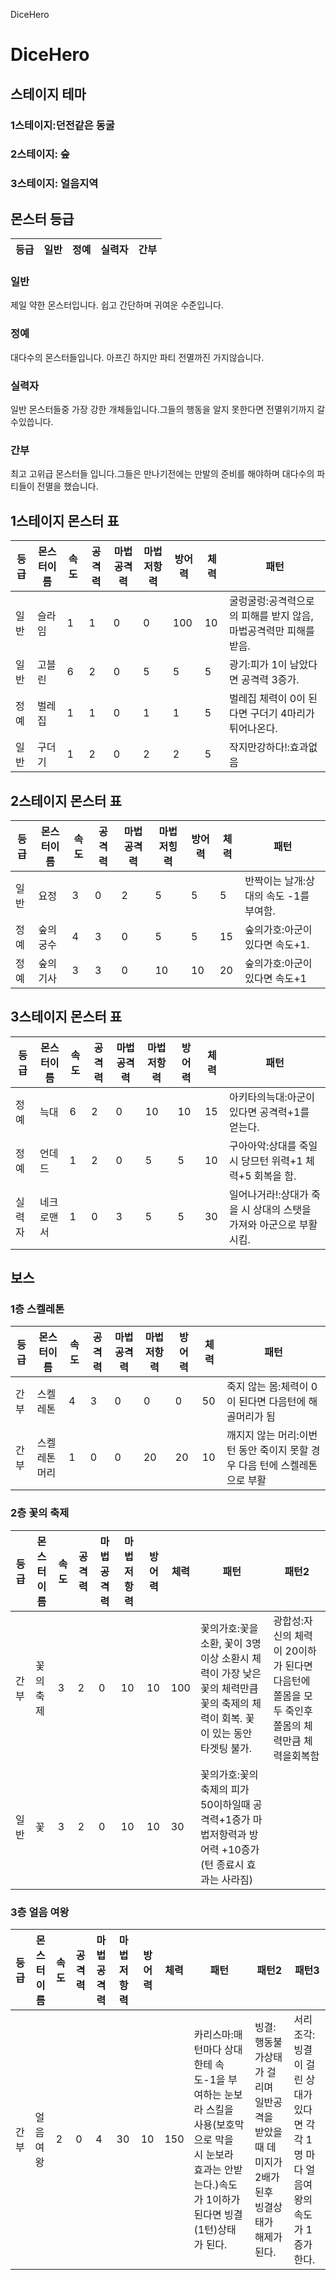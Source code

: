DiceHero
# DiceHero





## 스테이지 테마

### 1스테이지:던전같은 동굴

### 2스테이지: 숲

### 3스테이지: 얼음지역



## 몬스터 등급
|등급|일반|정예|실력자|간부|
|--|--|--|--|--|
### 일반
제일 약한 몬스터입니다.  쉽고 간단하며 귀여운 수준입니다.

### 정예
대다수의 몬스터들입니다. 아프긴 하지만 파티 전멸까진 가지않습니다.

### 실력자
일반 몬스터들중 가장 강한 개체들입니다.그들의 행동을 알지 못한다면 전멸위기까지 갈수있씁니다.

### 간부
최고 고위급 몬스터들 입니다.그들은 만나기전에는 만발의 준비를 해야하며 대다수의 파티들이 전멸을 했습니다. 

## 1스테이지 몬스터 표
|등급|몬스터이름|속도|공격력|마법공격력|마법저항력|방어력|체력|패턴|
|---|-----|---|---|---|---|---|---|------|
|일반|슬라임|1|1|0|0|100|10| 굴렁굴렁:공격력으로의 피해를 받지 않음, 마법공격력만 피해를 받음.|
|일반|고블린|6|2|0|5|5|5|광기:피가 1이 남았다면 공격력 3증가.|
|정예|벌레집|1|1|0|1|1|5|벌레집 체력이 0이 된다면 구더기 4마리가 튀어나온다.|
|일반|구더기|1|2|0|2|2|5|작지만강하다!:효과없음|


## 2스테이지 몬스터 표
|등급|몬스터이름|속도|공격력|마법공격력|마법저힝력|방어력|체력|패턴|
|---|-----|---|---|---|---|---|---|------|
|일반|요정|3|0|2|5|5|5|반짝이는 날개:상대의 속도 -1를 부여함.|
|정예|숲의궁수|4|3|0|5|5|15|숲의가호:아군이 있다면 속도+1.|
|정예|숲의기사|3|3|0|10|10|20|숲의가호:아군이 있다면 속도+1|


## 3스테이지 몬스터 표
|등급|몬스터이름|속도|공격력|마법공격력|마법저항력|방어력|체력|패턴|
|---|-----|---|---|---|---|---|---|------|
|정예|늑대|6|2|0|10|10|15|아키타의늑대:아군이 있다면 공격력+1를 얻는다.|
|정예|언데드|1|2|0|5|5|10|구아아악:상대를 죽일시 당므턴 위력+1 체력+5 회복을 함.|
|실력자|네크로맨서|1|0|3|5|5|30|일어나거라!:상대가 죽을 시 상대의 스탯을 가져와 아군으로 부활시킴.|




## 보스

### 1층 스켈레톤
|등급|몬스터이름|속도|공격력|마법공격력|마법저항력|방어력|체력|패턴|
|---|-----|---|---|---|---|---|---|------|
|간부|스켈레톤|4|3|0|0|0|50|죽지 않는 몸:체력이 0이 된다면 다음턴에 해골머리가 됨|
|간부|스켈레톤머리|1|0|0|20|20|10|깨지지 않는 머리:이번 턴 동안 죽이지 못할 경우 다음 턴에 스켈레톤으로 부활|

### 2층 꽃의 축제
|등급|몬스터이름|속도|공격력|마법공격력|마법저항력|방어력|체력|패턴|패턴2|
|---|-----|---|---|---|---|---|---|-------------|----|
|간부|꽃의축제|3|2|0|10|10|100|꽃의가호:꽃을 소환, 꽃이 3명이상 소환시 체력이 가장 낮은 꽃의 체력만큼 꽃의 축제의 체력이 회복. 꽃이 있는 동안 타겟팅 불가.|광합성:자신의 체력이 20이하가 된다면 다음턴에 쫄몸을 모두 죽인후 쫄몸의 체력만큼 체력을회복함|
|일반|꽃|3|2|0|10|10|30|꽃의가호:꽃의 축제의 피가 50이하일때 공격력+1증가 마법저항력과 방어력 +10증가(턴 종료시 효과는 사라짐)|

### 3층 얼음 여왕
|등급|몬스터이름|속도|공격력|마법공격력|마법저항력|방어력|체력|패턴|패턴2|패턴3|
|---|-----|---|---|---|---|---|---|-------------|----|---|
|간부|얼음여왕|2|0|4|30|10|150|카리스마:매턴마다 상대한테 속도-1을 부여하는 눈보라 스킬을 사용(보호막으로 막을 시 눈보라 효과는 안받는다.)속도가 1이하가 된다면 빙결(1턴)상태가 된다.|빙결:행동불가상태가 걸리며 일반공격을 받았을 때 데미지가 2배가 된후 빙결상태가 해제가 된다.|서리조각:빙결이 걸린 상대가 있다면 각각 1명 마다 얼음여왕의 속도가 1증가한다.|

